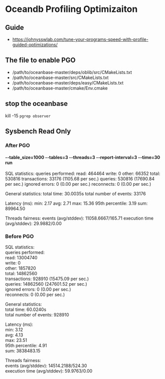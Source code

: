 # Oceandb Profiling Optimizaiton
## Guide
* https://johnysswlab.com/tune-your-programs-speed-with-profile-guided-optimizations/

## The file to enable PGO
* /path/to/oceanbase-master/deps/oblib/src/CMakeLists.txt
* /path/to/oceanbase-master/src/CMakeLists.txt
* /path/to/oceanbase-master/deps/easy/CMakeLists.txt
* /path/to/oceanbase-master/cmake/Env.cmake

## stop the oceanbase
kill -15 `pgrep observer`

## Sysbench Read Only
### After PGO
#### --table_size=1000 --tables=3 --threads=3 --report-interval=3 --time=30 run
SQL statistics:
    queries performed:
        read:                            464464
        write:                           0
        other:                           66352
        total:                           530816
    transactions:                        33176  (1105.68 per sec.)
    queries:                             530816 (17690.84 per sec.)
    ignored errors:                      0      (0.00 per sec.)
    reconnects:                          0      (0.00 per sec.)

General statistics:
    total time:                          30.0035s
    total number of events:              33176

Latency (ms):
         min:                                    2.17
         avg:                                    2.71
         max:                                   15.36
         95th percentile:                        3.19
         sum:                                89964.50

Threads fairness:
    events (avg/stddev):           11058.6667/165.71
    execution time (avg/stddev):   29.9882/0.00


### Before PGO
SQL statistics:<br />
    queries performed:<br />
        read:                            13004740<br />
        write:                           0<br />
        other:                           1857820<br />
        total:                           14862560<br />
    transactions:                        928910 (15475.09 per sec.)<br />
    queries:                             14862560 (247601.52 per sec.)<br />
    ignored errors:                      0      (0.00 per sec.)<br />
    reconnects:                          0      (0.00 per sec.)<br />

General statistics:<br />
    total time:                          60.0240s<br />
    total number of events:              928910<br />

Latency (ms):<br />
         min:                                    3.12<br />
         avg:                                    4.13<br />
         max:                                   23.51<br />
         95th percentile:                        4.91<br />
         sum:                              3838483.15<br />

Threads fairness:<br />
    events (avg/stddev):           14514.2188/524.30<br />
    execution time (avg/stddev):   59.9763/0.00<br />
